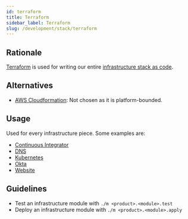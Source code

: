 ```yaml
---
id: terraform
title: Terraform
sidebar_label: Terraform
slug: /development/stack/terraform
---
```


## Rationale

[Terraform](https://www.terraform.io/)
is used for writing our entire
[infrastructure stack as code](https://en.wikipedia.org/wiki/Infrastructure_as_code).

## Alternatives

- [AWS Cloudformation](https://aws.amazon.com/cloudformation/):
Not chosen as it is platform-bounded.

## Usage

Used for every infrastructure piece. Some examples are:

- [Continuous Integrator](https://gitlab.com/fluidattacks/product/-/tree/2a1e5fc66bcf675fd4249cdf3faf31d3a414a85d/makes/applications/makes/ci/src/terraform)
- [DNS](https://gitlab.com/fluidattacks/product/-/tree/2a1e5fc66bcf675fd4249cdf3faf31d3a414a85d/makes/applications/makes/dns/src/terraform)
- [Kubernetes](https://gitlab.com/fluidattacks/product/-/tree/2a1e5fc66bcf675fd4249cdf3faf31d3a414a85d/makes/applications/makes/k8s/src/terraform)
- [Okta](https://gitlab.com/fluidattacks/product/-/tree/2a1e5fc66bcf675fd4249cdf3faf31d3a414a85d/makes/applications/makes/okta/src/terraform)
- [Website](https://gitlab.com/fluidattacks/product/-/tree/2a1e5fc66bcf675fd4249cdf3faf31d3a414a85d/airs/deploy/production/terraform)

## Guidelines

- Test an infrastructure module with `./m <product>.<module>.test`
- Deploy an infrastructure module with `./m <product>.<module>.apply`
